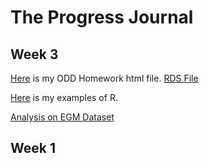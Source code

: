 # The Progress Journal

## Week 3

[Here](odd.html) is my ODD Homework html file. [RDS File](files/odd_car_sales_data_jan_17.rds)

[Here](files/AboutR.html) is my examples of R.

[Analysis on EGM Dataset](files/EGM_03)

## Week 1
